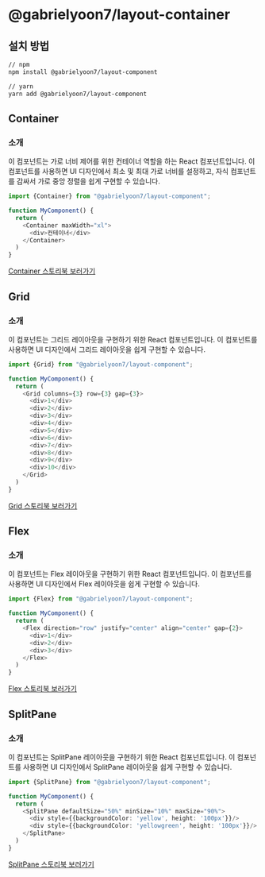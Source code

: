# @gabrielyoon7/layout-container

## 설치 방법

```bash
// npm
npm install @gabrielyoon7/layout-component

// yarn
yarn add @gabrielyoon7/layout-component
```

## Container

### 소개

이 컴포넌트는 가로 너비 제어를 위한 컨테이너 역할을 하는 React 컴포넌트입니다. 이 컴포넌트를 사용하면 UI 디자인에서 최소 및 최대 가로 너비를 설정하고, 자식 컴포넌트를 감싸서 가로 중앙 정렬을 쉽게 구현할
수 있습니다.

```typescript jsx
import {Container} from "@gabrielyoon7/layout-component";

function MyComponent() {
  return (
    <Container maxWidth="xl">
      <div>컨테이너</div>
    </Container>
  )
}

```

[Container 스토리북 보러가기](https://65068c38c8cef469d3e5e634-vmefemwmwj.chromatic.com/?path=/docs/components-container--docs)

## Grid

### 소개

이 컴포넌트는 그리드 레이아웃을 구현하기 위한 React 컴포넌트입니다. 이 컴포넌트를 사용하면 UI 디자인에서 그리드 레이아웃을 쉽게 구현할 수 있습니다.

```typescript jsx
import {Grid} from "@gabrielyoon7/layout-component";

function MyComponent() {
  return (
    <Grid columns={3} row={3} gap={3}>
      <div>1</div>
      <div>2</div>
      <div>3</div>
      <div>4</div>
      <div>5</div>
      <div>6</div>
      <div>7</div>
      <div>8</div>
      <div>9</div>
      <div>10</div>
    </Grid>
  )
}

```

[Grid 스토리북 보러가기](https://65068c38c8cef469d3e5e634-vmefemwmwj.chromatic.com/?path=/docs/components-grid--docs)

## Flex

### 소개

이 컴포넌트는 Flex 레이아웃을 구현하기 위한 React 컴포넌트입니다. 이 컴포넌트를 사용하면 UI 디자인에서 Flex 레이아웃을 쉽게 구현할 수 있습니다.

```typescript jsx
import {Flex} from "@gabrielyoon7/layout-component";

function MyComponent() {
  return (
    <Flex direction="row" justify="center" align="center" gap={2}>
      <div>1</div>
      <div>2</div>
      <div>3</div>
    </Flex>
  )
}

```
[Flex 스토리북 보러가기](https://65068c38c8cef469d3e5e634-vmefemwmwj.chromatic.com/?path=/docs/components-flex--docs)

## SplitPane

### 소개

이 컴포넌트는 SplitPane 레이아웃을 구현하기 위한 React 컴포넌트입니다. 이 컴포넌트를 사용하면 UI 디자인에서 SplitPane 레이아웃을 쉽게 구현할 수 있습니다.

```typescript jsx
import {SplitPane} from "@gabrielyoon7/layout-component";

function MyComponent() {
  return (
    <SplitPane defaultSize="50%" minSize="10%" maxSize="90%">
      <div style={{backgroundColor: 'yellow', height: '100px'}}/>
      <div style={{backgroundColor: 'yellowgreen', height: '100px'}}/>
    </SplitPane>
  )
}

```

[SplitPane 스토리북 보러가기](https://65068c38c8cef469d3e5e634-vmefemwmwj.chromatic.com/?path=/docs/components-splitpane--docs)

